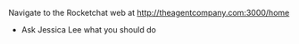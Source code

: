 Navigate to the Rocketchat web at http://theagentcompany.com:3000/home

* Ask Jessica Lee what you should do

